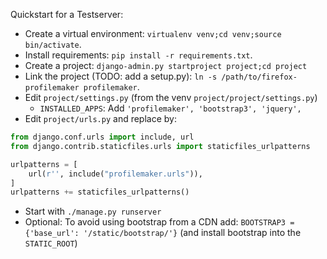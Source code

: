 Quickstart for a Testserver:

- Create a virtual environment: ``virtualenv venv;cd venv;source bin/activate``.
- Install requirements: ``pip install -r requirements.txt``.
- Create a project: ``django-admin.py startproject project;cd project``
- Link the project (TODO: add a setup.py): ``ln -s /path/to/firefox-profilemaker profilemaker``.
- Edit ``project/settings.py`` (from the venv ``project/project/settings.py``)
  - ``INSTALLED_APPS``: Add ``'profilemaker', 'bootstrap3', 'jquery',``
- Edit ``project/urls.py`` and replace by:
```python
from django.conf.urls import include, url
from django.contrib.staticfiles.urls import staticfiles_urlpatterns

urlpatterns = [
    url(r'', include("profilemaker.urls")),
]
urlpatterns += staticfiles_urlpatterns()
```
- Start with ``./manage.py runserver``
- Optional: To avoid using bootstrap from a CDN add: ``BOOTSTRAP3 = {'base_url': '/static/bootstrap/'}`` (and install bootstrap into the ``STATIC_ROOT``)
